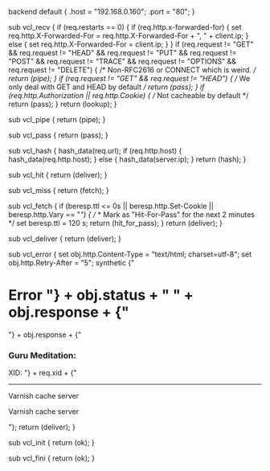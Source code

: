 backend default {
    .host = "192.168.0.160";
    .port = "80";
}

sub vcl_recv {
    if (req.restarts == 0) {
      if (req.http.x-forwarded-for) {
        set req.http.X-Forwarded-For = req.http.X-Forwarded-For + ", " + client.ip;
      } else {
        set req.http.X-Forwarded-For = client.ip;
      }
    }
    if (req.request != "GET" && req.request != "HEAD" && req.request != "PUT" && req.request != "POST" &&
      req.request != "TRACE" && req.request != "OPTIONS" && req.request != "DELETE") {
        /* Non-RFC2616 or CONNECT which is weird. */
        return (pipe);
    }
    if (req.request != "GET" && req.request != "HEAD") {
        /* We only deal with GET and HEAD by default */
        return (pass);
    }
    if (req.http.Authorization || req.http.Cookie) {
        /* Not cacheable by default */
        return (pass);
    }
    return (lookup);
}

sub vcl_pipe {
    return (pipe);
}

sub vcl_pass {
    return (pass);
}

sub vcl_hash {
	hash_data(req.url);
	if (req.http.host) {
		hash_data(req.http.host);
	} else {
		hash_data(server.ip);
	}
	return (hash);
}

sub vcl_hit {
	return (deliver);
}

sub vcl_miss {
	return (fetch);
}

sub vcl_fetch {
    if (beresp.ttl <= 0s ||  beresp.http.Set-Cookie || beresp.http.Vary == "*") {
		/*
		* Mark as "Hit-For-Pass" for the next 2 minutes
		*/
		set beresp.ttl = 120 s;
		return (hit_for_pass);
    }
    return (deliver);
}
 
sub vcl_deliver {
	return (deliver);
}

sub vcl_error {
    set obj.http.Content-Type = "text/html; charset=utf-8";
    set obj.http.Retry-After = "5";
    synthetic {"
<?xml version="1.0" encoding="utf-8"?>
<!DOCTYPE html PUBLIC "-//W3C//DTD XHTML 1.0 Strict//EN"
 "http://www.w3.org/TR/xhtml1/DTD/xhtml1-strict.dtd">
<html>
  <head>
    <title>"} + obj.status + " " + obj.response + {"</title>
  </head>
  <body>
    <h1>Error "} + obj.status + " " + obj.response + {"</h1>
    <p>"} + obj.response + {"</p>
    <h3>Guru Meditation:</h3>
    <p>XID: "} + req.xid + {"</p>
    <hr>
    <p>Varnish cache server</p>
  </body>
    <p>Varnish cache server</p>
  </body>
</html>
"};
    return (deliver);
}

sub vcl_init {
    return (ok);
}

sub vcl_fini {
    return (ok);
}